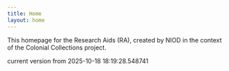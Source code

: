 ```yaml
---
title: Home
layout: home
---
```


This homepage for the Research Aids (RA), created by NIOD in the context of the Colonial Collections project. 


current version from 2025-10-18 18:19:28.548741
